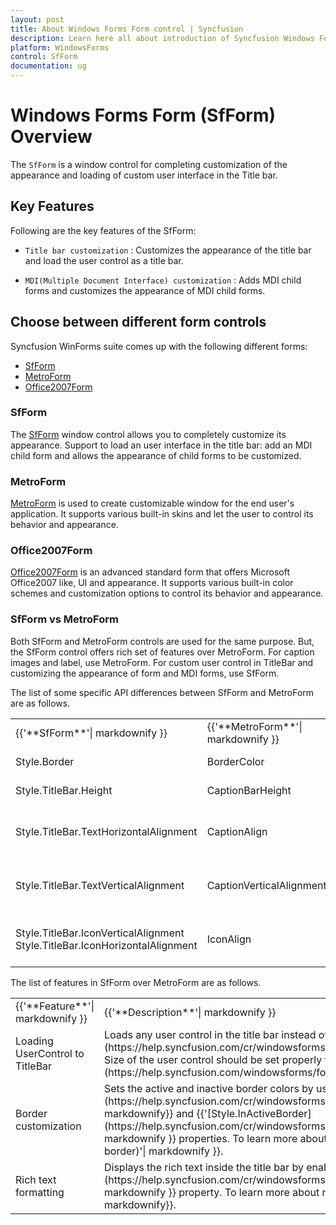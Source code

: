 ```yaml
---
layout: post
title: About Windows Forms Form control | Syncfusion
description: Learn here all about introduction of Syncfusion Windows Forms Form (SfForm) control, its elements, and more details.
platform: WindowsForms
control: SfForm
documentation: ug
---
```


# Windows Forms Form (SfForm) Overview

The `SfForm` is a window control for completing customization of the appearance and loading of custom user interface in the Title bar.

## Key Features

Following are the key features of the SfForm:

* `Title bar customization` : Customizes the appearance of the title bar and load the user control as a title bar.

* `MDI(Multiple Document Interface) customization` : Adds MDI child forms and customizes the appearance of MDI child forms.


## Choose between different form controls

Syncfusion WinForms suite comes up with the following different forms:

* [SfForm](https://www.syncfusion.com/winforms-ui-controls/form)
* [MetroForm](https://www.syncfusion.com/winforms-ui-controls/metroform)
* [Office2007Form](https://www.syncfusion.com/winforms-ui-controls/office2007form)

### SfForm

The [SfForm](https://help.syncfusion.com/windowsforms/sfform/overview) window control allows you to completely customize its appearance. Support to load an user interface in the title bar: add an MDI child form and allows the appearance of child forms to be customized.

### MetroForm

[MetroForm](https://help.syncfusion.com/windowsforms/metro-form/overview) is used to create customizable window for the end user's application. It supports various built-in skins and let the user to control its behavior and appearance.

### Office2007Form

[Office2007Form](https://help.syncfusion.com/windowsforms/office2007form/overview) is an advanced standard form that offers Microsoft Office2007 like, UI and appearance. It supports various built-in color schemes and customization options to control its behavior and appearance.

### SfForm vs MetroForm

Both SfForm and MetroForm controls are used for the same purpose. But, the SfForm control offers rich set of features over MetroForm. For caption images and label, use MetroForm. For custom user control in TitleBar and customizing the appearance of form and MDI forms, use SfForm.

The list of some specific API differences between SfForm and MetroForm are as follows.

<table>
<tr>
<td>
{{'**SfForm**'| markdownify }}
</td>
<td>
{{'**MetroForm**'| markdownify }}
</td>
<td>
{{'**Description**'| markdownify }}
</td>
</tr>
<tr>
<td>
Style.Border
</td>
<td>
BorderColor
</td>
<td>
Changes the color of the border. 
</td>
</tr>
<tr>
<td>
Style.TitleBar.Height
</td>
<td>
CaptionBarHeight
</td>
<td>
Increases the title or caption bar height.
</td>
</tr>
<tr>
<td>
Style.TitleBar.TextHorizontalAlignment
</td>
<td>
CaptionAlign
</td>
<td>
Displays the text on the title or caption bar that can be aligned horizontally.
</td>
</tr>
<tr>
<td>
Style.TitleBar.TextVerticalAlignment
</td>
<td>
CaptionVerticalAlignment
</td>
<td>
Displays the text on the title or caption bar that can be aligned vertically.
</td>
</tr>
<tr>
<td>
Style.TitleBar.IconVerticalAlignment
Style.TitleBar.IconHorizontalAlignment
</td>
<td>
IconAlign
</td>
<td>
Displays the icon that can be aligned horizontally or vertically.
</td>
</tr>
</table>

The list of features in SfForm over MetroForm are as follows.

<table>
<tr>
<td>
{{'**Feature**'| markdownify }}
</td>
<td>
{{'**Description**'| markdownify }}
</td>
</tr>
<tr>
<td>
Loading UserControl to TitleBar
</td>
<td>
Loads any user control in the title bar instead of text by using the {{'[TitleBarTextControl](https://help.syncfusion.com/cr/windowsforms/Syncfusion.WinForms.Controls.SfForm.html#Syncfusion_WinForms_Controls_SfForm_TitleBarTextControl)'| markdownify }} property. Size of the user control should be set properly to fit the control within the title bar. To learn more about loading user control to TitleBar in SfForm, refer to {{'[here](https://help.syncfusion.com/windowsforms/form/titlebar#loading-user-control-to-the-title-bar)'| markdownify }}.

</td>
</tr>
<tr>
<td>
Border customization
</td>
<td>
Sets the active and inactive border colors by using the {{'[Style.Border](https://help.syncfusion.com/cr/windowsforms/Syncfusion.WinForms.Controls.Styles.FormVisualStyle.html#Syncfusion_WinForms_Controls_Styles_FormVisualStyle_Border)'| markdownify}} and {{'[Style.InActiveBorder](https://help.syncfusion.com/cr/windowsforms/Syncfusion.WinForms.Controls.Styles.FormVisualStyle.html#Syncfusion_WinForms_Controls_Styles_FormVisualStyle_InactiveBorder)'| markdownify }} properties. To learn more about border customization in SfForm, refer to {{'[here](https://help.syncfusion.com/windowsforms/form/formcustomization#form-border)'| markdownify }}.

</td>
</tr>
<tr>
<td>
Rich text formatting
</td>
<td>
Displays the rich text inside the title bar by enabling the {{'[AllowRichText](https://help.syncfusion.com/cr/windowsforms/Syncfusion.WinForms.Controls.Styles.TitleBarStyleInfo.html#Syncfusion_WinForms_Controls_Styles_TitleBarStyleInfo_AllowRichText)'| markdownify }} property. To learn more about rich text formatting in SfForm, refer to {{'[here](https://help.syncfusion.com/windowsforms/form/titlebar#rich-text-formatting)'| markdownify}}.

</td>
</tr>
</table>
